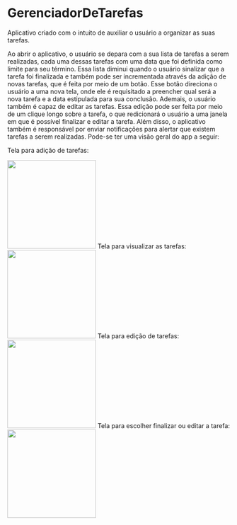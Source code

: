 # GerenciadorDeTarefas
Aplicativo criado com o intuito de auxiliar o usuário a organizar as suas tarefas.

Ao abrir o aplicativo, o usuário se depara
com a sua lista de tarefas a serem realizadas, cada uma dessas tarefas com uma
data que foi definida como limite para seu término. Essa lista diminui quando
o usuário sinalizar que a tarefa foi finalizada e também pode ser incrementada através da adição de novas tarefas,
que é feita por meio de um botão.
Esse botão direciona o usuário a uma nova tela, onde ele é requisitado a
preencher qual será a nova tarefa e a data estipulada para sua conclusão.
Ademais, o usuário também é capaz de editar as tarefas. Essa edição pode ser 
feita por meio de um clique longo sobre a tarefa, o que redicionará o usuário a uma janela em que é possível finalizar e editar a tarefa.
Além disso, o aplicativo também é responsável por enviar notificações para alertar que existem tarefas a
serem realizadas. Pode-se ter uma visão geral do app a seguir: 

Tela para adição de tarefas:

<img src="https://user-images.githubusercontent.com/51447706/83443067-85907600-a41f-11ea-96fa-bfab4c992298.jpeg" width="200" />
Tela para visualizar as tarefas:

<img src="https://user-images.githubusercontent.com/51447706/83443184-b4a6e780-a41f-11ea-901d-9ac48f57448a.jpeg" width="200" />
Tela para edição de tarefas:

<img src="https://user-images.githubusercontent.com/51447706/83443150-a953bc00-a41f-11ea-9738-087af81e410b.jpeg" width="200" />
Tela para escolher finalizar ou editar a tarefa:

<img src="https://user-images.githubusercontent.com/51447706/83443170-af499d00-a41f-11ea-9dac-f50a2488631e.jpeg" width="200" />
